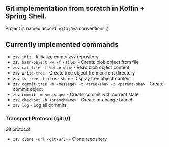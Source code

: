 ## Git implementation from scratch in Kotlin + Spring Shell.
Project is named according to java conventions :)

## Currently implemented commands

- `zsv init` - Initialize empty zsv repository
- `zsv hash-object -w -f <file>` - Create blob object from file
- `zsv cat-file -f <blob-sha>` - Read blob object content
- `zsv write-tree` - Create tree object from current directory
- `zsv ls-tree -f <tree-sha>` - Display tree object content
- `zsv commit-tree -m <message> -t <tree-sha> -p <parent-sha>` - Create commit object
- `zsv commit -m <message>` - Create commit with current state
- `zsv checkout -b <branchName>` - Create or change branch
- `zsv log` - Log all commits


### Transport Protocol (git://)
Git protocol
- `zsv clone -url <git-url>` - Clone repository
